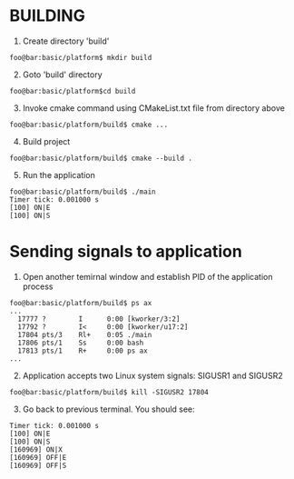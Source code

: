 # BUILDING
1. Create directory 'build'
```shell
foo@bar:basic/platform$ mkdir build
```
2. Goto 'build' directory
```shell
foo@bar:basic/platform$cd build
```
3. Invoke cmake command using CMakeList.txt file from directory above
```shell
foo@bar:basic/platform/build$ cmake ...
```
4. Build project
```shell
foo@bar:basic/platform/build$ cmake --build .
```
5. Run the application
```shell
foo@bar:basic/platform/build$ ./main
Timer tick: 0.001000 s
[100] ON|E
[100] ON|S
```

# Sending signals to application
1. Open another temirnal window and establish PID of the application process
```shell
foo@bar:basic/platform/build$ ps ax
...
  17777 ?        I      0:00 [kworker/3:2]
  17792 ?        I<     0:00 [kworker/u17:2]
  17804 pts/3    Rl+    0:05 ./main
  17806 pts/1    Ss     0:00 bash
  17813 pts/1    R+     0:00 ps ax
...  
```
2. Application accepts two Linux system signals: SIGUSR1 and SIGUSR2
```shell
foo@bar:basic/platform/build$ kill -SIGUSR2 17804
```
3. Go back to previous terminal. You should see:
```shell
Timer tick: 0.001000 s
[100] ON|E
[100] ON|S
[160969] ON|X
[160969] OFF|E
[160969] OFF|S
```